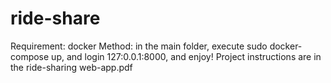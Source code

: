 # ride-share
Requirement: docker
Method: in the main folder, execute sudo docker-compose up, and login 127:0.0.1:8000, and enjoy!
Project instructions are in the ride-sharing web-app.pdf
